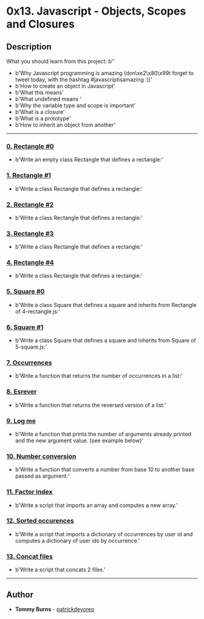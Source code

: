 # 0x13. Javascript - Objects, Scopes and Closures

## Description
What you should learn from this project:
b''
* b'Why Javascript programming is amazing (don\xe2\x80\x99t forget to tweet today, with the hashtag #javascriptisamazing :))'
* b'How to create an object in Javascript'
* b'What this means'
* b'What undefined means '
* b'Why the variable type and scope is important'
* b'What is a closure'
* b'What is a prototype'
* b'How to inherit an object from another'

---

### [0. Rectangle #0](./0-rectangle.js)
* b'Write an empty class Rectangle that defines a rectangle:'


### [1. Rectangle #1](./1-rectangle.js)
* b'Write a class Rectangle that defines a rectangle:'


### [2. Rectangle #2](./2-rectangle.js)
* b'Write a class Rectangle that defines a rectangle:'


### [3. Rectangle #3](./3-rectangle.js)
* b'Write a class Rectangle that defines a rectangle:'


### [4. Rectangle #4](./4-rectangle.js)
* b'Write a class Rectangle that defines a rectangle:'


### [5. Square #0](./5-square.js)
* b'Write a class Square that defines a square and inherits from Rectangle of 4-rectangle.js:'


### [6. Square #1](./6-square.js)
* b'Write a class Square that defines a square and inherits from Square of 5-square.js:'


### [7. Occurrences](./7-occurrences.js)
* b'Write a function that returns the number of occurrences in a list:'


### [8. Esrever](./8-esrever.js)
* b'Write a function that returns the reversed version of a list:'


### [9. Log me](./9-logme.js)
* b'Write a function that prints the number of arguments already printed and the new argument value. (see example below)'


### [10. Number conversion](./10-converter.js)
* b'Write a function that converts a number from base 10 to another base passed as argument:'


### [11. Factor index](./100-map.js)
* b'Write a script that imports an array and computes a new array.'


### [12. Sorted occurences](./101-sorted.js)
* b'Write a script that imports a dictionary of occurrences by user id and computes a dictionary of user ids by occurrence.'


### [13. Concat files](./102-concat.js)
* b'Write a script that concats 2 files.'

---

## Author
* **Tommy Burns** - [patrickdeyoreo](https://github.com/tommy-burns)